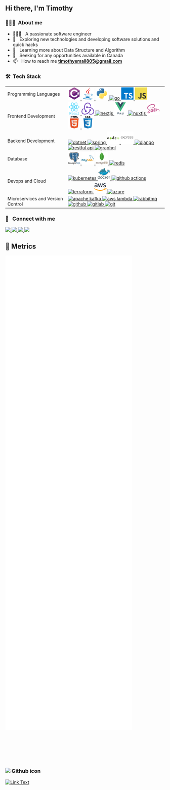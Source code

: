 ## Hi there, I'm Timothy
### 👨🏻‍💻 &nbsp;About me

- 👨🏻‍💻 &nbsp; A passionate software engineer
- 🤔 &nbsp; Exploring new technologies and developing software solutions and quick hacks
- 🌱 &nbsp; Learning more about Data Structure and Algorithm
- 🔭 &nbsp; Seeking for any opportunities available in Canada
- 📫 &nbsp; How to reach me **<timothyemail805@gmail.com>**

### 🛠 &nbsp;Tech Stack
<table>
	<tr>
		<tr>
			<td>Programming Languages</td>
			<td>
        <a href="https://dotnet.microsoft.com/en-us/languages/csharp/" target="_blank">
          <img src="https://raw.githubusercontent.com/devicons/devicon/master/icons/csharp/csharp-original.svg" alt="csharp" width="40" height="40"/>
        </a>
				<a href="https://www.java.com" target="_blank">
          <img src="https://raw.githubusercontent.com/devicons/devicon/master/icons/java/java-original.svg" alt="java" width="40" height="40"/>
        </a>
				<a href="https://www.python.org" target="_blank">
          <img src="https://raw.githubusercontent.com/devicons/devicon/master/icons/python/python-original.svg" alt="python" width="40" height="40"/>
        </a>
				<a href="https://go.dev/" target="_blank">
          <img src="https://skillicons.dev/icons?i=go" alt="go" width="40" height="40"/>
        </a>
				<a href="https://www.typescriptlang.org/" target="_blank">
          <img src="https://raw.githubusercontent.com/devicons/devicon/master/icons/typescript/typescript-original.svg" alt="typescript" width="40" height="40"/>
        </a>
				<a href="https://developer.mozilla.org/en-US/docs/Web/JavaScript" target="_blank">
          <img src="https://raw.githubusercontent.com/devicons/devicon/master/icons/javascript/javascript-original.svg" alt="javascript" width="40" height="40"/>
        </a>
			</td>
		</tr>
		<tr>
			<td>Frontend Development</td>
			<td>
				<a href="https://react.dev/" target="_blank">
          <img src="https://raw.githubusercontent.com/devicons/devicon/master/icons/react/react-original-wordmark.svg" alt="react" width="40" height="40"/>
        </a>
				<a href="https://redux.js.org" target="_blank">
          <img src="https://raw.githubusercontent.com/devicons/devicon/master/icons/redux/redux-original.svg" alt="redux" width="40" height="40"/>
        </a>
        <a href="https://nextjs.org/" target="_blank">
          <img src="https://hendrixer.github.io/nextjs-course/44f073f9132a0459819eae6afa5b3807/next_with_bg.svg" alt="nextjs" width="40" height="40"/>
        </a>
				<a href="https://vuejs.org/" target="_blank">
          <img src="https://raw.githubusercontent.com/devicons/devicon/master/icons/vuejs/vuejs-original-wordmark.svg" alt="vuejs" width="40" height="40"/>
        </a>
				<a href="https://nuxtjs.org/" target="_blank">
          <img src="https://www.vectorlogo.zone/logos/nuxtjs/nuxtjs-icon.svg" alt="nuxtjs" width="40" height="40"/>
        </a>
				<a href="https://sass-lang.com" target="_blank">
          <img src="https://raw.githubusercontent.com/devicons/devicon/master/icons/sass/sass-original.svg" alt="sass" width="40" height="40"/>
        </a>
				<a href="https://developer.mozilla.org/en-US/docs/Web/HTML" target="_blank">
          <img src="https://raw.githubusercontent.com/devicons/devicon/master/icons/html5/html5-original-wordmark.svg" alt="html" width="40" height="40"/>
        </a>
				<a href="https://developer.mozilla.org/en-US/docs/Web/CSS" target="_blank">
          <img src="https://raw.githubusercontent.com/devicons/devicon/master/icons/css3/css3-original-wordmark.svg" alt="css" width="40" height="40"/>
        </a>
			</td>
		</tr>
		<tr>
			<td>Backend Development</td>
			<td>
				<a href="https://dotnet.microsoft.com/en-us/" target="_blank">
          <img src="https://skillicons.dev/icons?i=dotnet" alt="dotnet" width="40" height="40"/>
        </a>
				<a href="https://spring.io/" target="_blank">
          <img src="https://www.vectorlogo.zone/logos/springio/springio-icon.svg" alt="spring" width="40" height="40"/>
        </a>
				<a href="https://nodejs.org" target="_blank">
          <img src="https://raw.githubusercontent.com/devicons/devicon/master/icons/nodejs/nodejs-original-wordmark.svg" alt="nodejs" width="40" height="40"/>
        </a>
				<a href="https://expressjs.com" target="_blank">
          <img src="https://raw.githubusercontent.com/devicons/devicon/master/icons/express/express-original-wordmark.svg" alt="express" width="40" height="40"/>
        </a>
				<a href="https://www.djangoproject.com/" target="_blank">
          <img src="https://www.vectorlogo.zone/logos/djangoproject/djangoproject-ar21.svg" alt="django" width="40" height="20"/>
        </a>
				<a href="https://stackoverflow.com/questions/671118/what-exactly-is-restful-programming" target="_blank">
          <img src="https://cdn.iconscout.com/icon/premium/png-512-thumb/rest-api-1-570529.png" alt="restful api" width="40" height="40"/>
        </a>
				<a href="https://graphql.org" target="_blank">
          <img src="https://www.vectorlogo.zone/logos/graphql/graphql-icon.svg" alt="graphql" width="40" height="40"/>
        </a>
			</td>
		</tr>
		<tr>
			<td>Database</td>
			<td>
				<a href="https://www.postgresql.org" target="_blank">
          <img src="https://raw.githubusercontent.com/devicons/devicon/master/icons/postgresql/postgresql-original-wordmark.svg" alt="postgresql" width="40" height="40"/>
        </a>
				<a href="https://www.mysql.com/" target="_blank">
          <img src="https://raw.githubusercontent.com/devicons/devicon/master/icons/mysql/mysql-original-wordmark.svg" alt="mysql" width="40" height="40"/>
        </a>
				<a href="https://www.mongodb.com/" target="_blank">
          <img src="https://raw.githubusercontent.com/devicons/devicon/master/icons/mongodb/mongodb-original-wordmark.svg" alt="mongodb" width="40" height="40"/>
        </a>
				<a href="https://redis.io/" target="_blank">
					<img src="https://www.vectorlogo.zone/logos/redis/redis-icon.svg" alt="redis" width="40" height="40"/>
				</a>
			</td>
		</tr>
		<tr>
			<td>Devops and Cloud</td>
			<td>
				<a href="https://kubernetes.io/" target="_blank">
          <img src="https://www.vectorlogo.zone/logos/kubernetes/kubernetes-icon.svg" alt="kubernetes" width="40" height="40"/>
        </a>
				<a href="https://www.docker.com/" target="_blank">
          <img src="https://raw.githubusercontent.com/devicons/devicon/master/icons/docker/docker-original-wordmark.svg" alt="docker" width="40" height="40"/>
        </a>
				<a href="https://github.com/features/actions" target="_blank">
          <img src="https://www.vectorlogo.zone/logos/github/github-icon.svg" alt="github actions" width="40" height="40"/>
        </a>
				<a href="https://www.terraform.io/" target="_blank">
          <img src="https://www.vectorlogo.zone/logos/terraformio/terraformio-icon.svg" alt="terraform" width="40" height="40"/>
        </a>
				<a href="https://aws.amazon.com" target="_blank">
          <img src="https://raw.githubusercontent.com/devicons/devicon/master/icons/amazonwebservices/amazonwebservices-original-wordmark.svg" alt="aws" width="40" height="40"/>
        </a>
				<a href="https://azure.microsoft.com/en-in/" target="_blank">
          <img src="https://www.vectorlogo.zone/logos/microsoft_azure/microsoft_azure-icon.svg" alt="azure" width="40" height="40"/>
        </a>
			</td>
		</tr>
    <tr>
			<td>Microservices and Version Control</td>
			<td>
				<a href="https://kafka.apache.org/" target="_blank">
          <img src="https://skillicons.dev/icons?i=kafka" alt="apache kafka" width="40" height="40"/>
        </a>
				<a href="https://aws.amazon.com/lambda/" target="_blank">
          <img src="https://www.vectorlogo.zone/logos/amazon_awslambda/amazon_awslambda-icon.svg" alt="aws lambda" width="40" height="40"/>
        </a>
				<a href="https://www.rabbitmq.com/" target="_blank">
          <img src="https://skillicons.dev/icons?i=rabbitmq" alt="rabbitmq" width="40" height="40"/>
        </a>
				<a href="https://www.github.com/" target="_blank">
				<img src="https://skillicons.dev/icons?i=github" alt="github" width="40" height="40"/>
				</a>
				<a href="https://www.gitlab.com/" target="_blank">
				<img src="https://skillicons.dev/icons?i=gitlab" alt="gitlab" width="40" height="40"/>
				</a>
				<a href="https://git-scm.com/" target="_blank">
          <img src="https://www.vectorlogo.zone/logos/git-scm/git-scm-icon.svg" alt="git" width="40" height="40"/>
        </a>
			</td>
		</tr>
	</tr>
</table>
<h3> 🚀 &nbsp; Connect with me </h3>
<p>
	<a href="https://ttiimmothy.com">
		<img src="https://img.shields.io/badge/-ttiimmothy.com-3423A6?style=flat-square&logo=Google-Chrome&logoColor=white"/>
	</a>
	<a href="https://linkedin.com/in/timothyurl">
		<img src="https://img.shields.io/badge/-Timothy%20Li-0077B5?style=flat-square&logo=Linkedin&logoColor=white"/>
	</a>
	<a href="mailto:timothyemail805@gmail.com">
		<img src="https://img.shields.io/badge/-timothyemail805@gmail.com-D14836?style=flat-square&logo=Gmail&logoColor=white"/>
	</a>
	<a href="https://www.github.com/ttiimmothy">
		<img src="https://img.shields.io/github/followers/ttiimmothy?style=flat-square&logo=Github&logoColor=white"/>
	</a>
</p>

## 🌱 Metrics

<a href="https://github.com/ttiimmothy/ttiimmothy/blob/main/metrics.svg">
	<img src="./metrics.svg" width="400em"/>
</a>
<p>
  <img align="center" height="141em" src="https://github-readme-streak-stats.herokuapp.com/?user=ttiimmothy&theme=buefy-dark" alt="" />
</p>
<p>
  <img align="center" height="150em" src="https://github-readme-stats.vercel.app/api?username=ttiimmothy&show_icons=true&theme=radical" alt="" />
</p>
<p>
  <img align="center" height="170em" src="https://github-readme-stats.vercel.app/api/top-langs?username=ttiimmothy&show_icons=true&layout=compact&langs_count=12" alt="" />
</p>

### <img src="https://www.vectorlogo.zone/logos/github/github-icon.svg" height="35"/> Github icon
[![Link Text](https://skillicons.dev/icons?i=github)](https://github.com)
